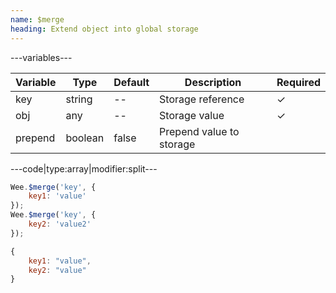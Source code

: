 ```yaml
---
name: $merge
heading: Extend object into global storage
---
```


---variables---

| Variable | Type | Default | Description | Required |
| -- | -- | -- | -- | -- |
| key | string | -- | Storage reference | ✓ |
| obj | any | -- | Storage value | ✓ |
| prepend | boolean | false | Prepend value to storage ||

---code|type:array|modifier:split---

```javascript
Wee.$merge('key', {
	key1: 'value'
});
Wee.$merge('key', {
	key2: 'value2'
});
```

```javascript
{
	key1: "value",
	key2: "value"
}
```
